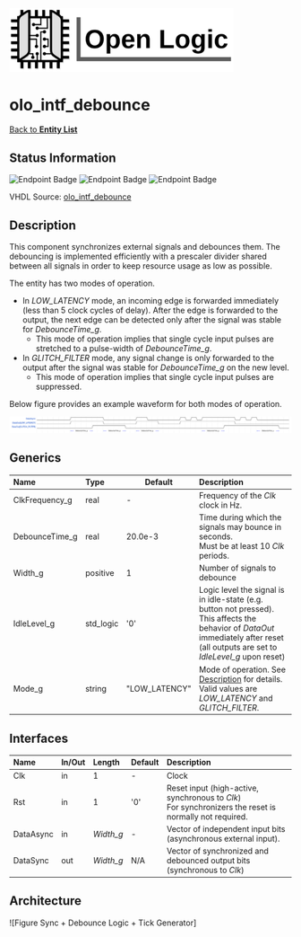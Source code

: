 <img src="../Logo.png" alt="Logo" width="400">

# olo_intf_debounce

[Back to **Entity List**](../EntityList.md)

## Status Information

![Endpoint Badge](https://img.shields.io/endpoint?url=https://storage.googleapis.com/open-logic-badges/coverage/olo_intf_debounce.json?cacheSeconds=0) ![Endpoint Badge](https://img.shields.io/endpoint?url=https://storage.googleapis.com/open-logic-badges/branches/olo_intf_debounce.json?cacheSeconds=0) ![Endpoint Badge](https://img.shields.io/endpoint?url=https://storage.googleapis.com/open-logic-badges/issues/olo_intf_debounce.json?cacheSeconds=0)

VHDL Source: [olo_intf_debounce](../../src/intf/vhdl/olo_intf_debounce.vhd)

## Description

This component synchronizes external signals and debounces them. The debouncing is implemented efficiently with a prescaler divider shared between all signals in order to keep resource usage as low as possible.

The entity has two modes of operation. 

* In *LOW_LATENCY* mode, an incoming edge is forwarded immediately (less than 5 clock cycles of delay). After the edge is forwarded to the output, the next edge can be detected only after the signal was stable for *DebounceTime_g*.
  * This mode of operation implies that single cycle input pulses are stretched to a pulse-width of *DebounceTime_g*.
* In *GLITCH_FILTER* mode, any signal change is only forwarded to the output after the signal was stable for *DebounceTime_g* on the new level.
  * This mode of operation implies that single cycle input pulses are suppressed.

Below figure provides an example waveform for both modes of operation.

![wave](./misc/olo_intf_debounce.svg)

## Generics

| Name           | Type      | Default       | Description                                                  |
| :------------- | :-------- | ------------- | :----------------------------------------------------------- |
| ClkFrequency_g | real      | -             | Frequency of the *Clk* clock in Hz.                          |
| DebounceTime_g | real      | 20.0e-3       | Time during which the signals may bounce in seconds.<br />Must be at least 10 *Clk* periods. |
| Width_g        | positive  | 1             | Number of signals to debounce                                |
| IdleLevel_g    | std_logic | '0'           | Logic level the signal is in idle-state (e.g. button not pressed). <br />This affects the behavior of *DataOut* immediately after reset (all outputs are set to *IdleLevel_g* upon reset) |
| Mode_g         | string    | "LOW_LATENCY" | Mode of operation. See [Description](#Description) for details. <br />Valid values are *LOW_LATENCY* and *GLITCH_FILTER*. |

## Interfaces

| Name      | In/Out | Length    | Default | Description                                                  |
| :-------- | :----- | :-------- | ------- | :----------------------------------------------------------- |
| Clk       | in     | 1         | -       | Clock                                                        |
| Rst       | in     | 1         | '0'     | Reset input (high-active, synchronous to *Clk*)<br />For synchronizers the reset is normally not required. |
| DataAsync | in     | *Width_g* | -       | Vector of independent input bits (asynchronous external input). |
| DataSync  | out    | *Width_g* | N/A     | Vector of synchronized and debounced output bits (synchronous to *Clk*) |

## Architecture

![Figure Sync + Debounce Logic + Tick Generator]





